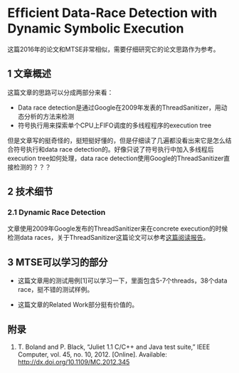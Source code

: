 # Efﬁcient Data-Race Detection with Dynamic Symbolic Execution

这篇2016年的论文和MTSE非常相似，需要仔细研究它的论文思路作为参考。

## 1 文章概述

这篇文章的思路可以分成两部分来看：

* Data race detection是通过Google在2009年发表的ThreadSanitizer，用动态分析的方法来检测
* 符号执行用来探索单个CPU上FIFO调度的多线程程序的execution tree

但是文章写的挺奇怪的，挺短挺好懂的，但是仔细读了几遍都没看出来它是怎么结合符号执行和data race detection的。好像只说了符号执行中加入多线程后execution tree如何处理，data race detection使用Google的ThreadSanitizer直接检测的？？？



## 2 技术细节

### 2.1 Dynamic Race Detection

文章使用2009年Google发布的ThreadSanitizer来在concrete execution的时候检测data races，关于ThreadSanitizer这篇论文可以参考[这篇阅读报告](https://github.com/openthos/research-analysis/blob/a9cb7b40ae6b2e387b5471e838cb34887c66f28b/papers/lt-paper-reading/ThreadSanitizer.md)。



## 3 MTSE可以学习的部分

* 这篇文章用的测试用例[1]可以学习一下，里面包含5-7个threads，38个data race，挺不错的测试样例。

* 这篇文章的Related Work部分挺有价值的。



## 附录

1. T. Boland and P. Black, “Juliet 1.1 C/C++ and Java test suite,” IEEE Computer, vol. 45, no. 10, 2012. [Online]. Available: http://dx.doi.org/10.1109/MC.2012.345